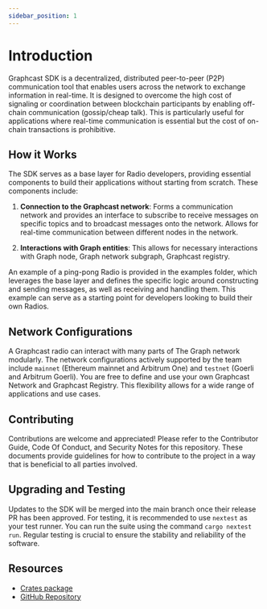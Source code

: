 ```yaml
---
sidebar_position: 1
---
```


# Introduction

Graphcast SDK is a decentralized, distributed peer-to-peer (P2P) communication tool that enables users across the network to exchange information in real-time. It is designed to overcome the high cost of signaling or coordination between blockchain participants by enabling off-chain communication (gossip/cheap talk). This is particularly useful for applications where real-time communication is essential but the cost of on-chain transactions is prohibitive.

## How it Works

The SDK serves as a base layer for Radio developers, providing essential components to build their applications without starting from scratch. These components include:

1. **Connection to the Graphcast network**: Forms a communication network and provides an interface to subscribe to receive messages on specific topics and to broadcast messages onto the network. Allows for real-time communication between different nodes in the network.

2. **Interactions with Graph entities**: This allows for necessary interactions with Graph node, Graph network subgraph, Graphcast registry.

An example of a ping-pong Radio is provided in the examples folder, which leverages the base layer and defines the specific logic around constructing and sending messages, as well as receiving and handling them. This example can serve as a starting point for developers looking to build their own Radios.

## Network Configurations

A Graphcast radio can interact with many parts of The Graph network modularly. The network configurations actively supported by the team include `mainnet` (Ethereum mainnet and Arbitrum One) and `testnet` (Goerli and Arbitrum Goerli). You are free to define and use your own Graphcast Network and Graphcast Registry. This flexibility allows for a wide range of applications and use cases.

## Contributing

Contributions are welcome and appreciated! Please refer to the Contributor Guide, Code Of Conduct, and Security Notes for this repository. These documents provide guidelines for how to contribute to the project in a way that is beneficial to all parties involved.

## Upgrading and Testing

Updates to the SDK will be merged into the main branch once their release PR has been approved. For testing, it is recommended to use `nextest` as your test runner. You can run the suite using the command `cargo nextest run`. Regular testing is crucial to ensure the stability and reliability of the software.

## Resources

- [Crates package](https://www.npmjs.com/package/@graphops/graphcast)
- [GitHub Repository](https://www.github.com/graphops/graphcast-sdk)
